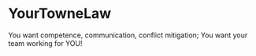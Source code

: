 # YourTowneLaw
You want competence, communication, conflict mitigation; You want your team working for YOU!

